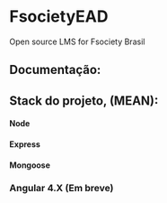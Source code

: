 # FsocietyEAD
Open source LMS for Fsociety Brasil

## Documentação: 

## Stack do projeto, (MEAN): 

  #### Node
  #### Express
  #### Mongoose
  ### Angular 4.X (Em breve)

